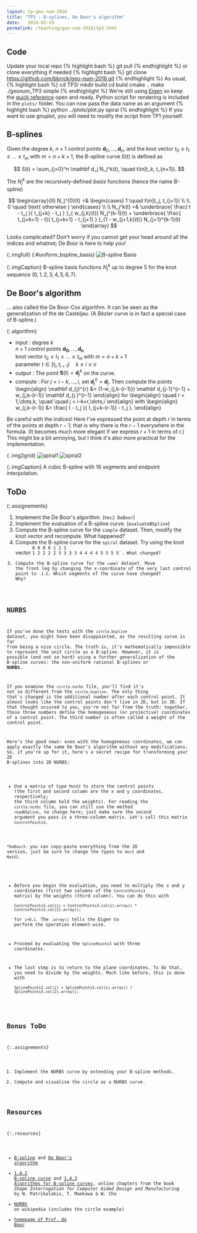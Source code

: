 ```yaml
---
layout: tp-geo-num-2016
title: "TP3 : B-splines, De Boor's algorithm"
date:   2016-02-19
permalink: /teaching/geo-num-2016/tp3.html
---
```

[eigen]: http://eigen.tuxfamily.org/
[eigen-quick]: http://eigen.tuxfamily.org/dox-devel/AsciiQuickReference.txt


## Code 
Update your local repo
{% highlight bash %}
git pull
{% endhighlight %}
or clone everything if needed
{% highlight bash %}
git clone https://github.com/bbrrck/geo-num-2016.git
{% endhighlight %}
As usual,
{% highlight bash %}
cd TP3/
mkdir build
cd build
cmake ..
make
./geonum_TP3 simple
{% endhighlight %}
We're still using [Eigen][eigen] so keep the [quick reference][eigen-quick] open and ready.
Python script for rendering is included in the `plots/` folder.
You can now pass the data name as an argument
{% highlight bash %}
python ../plots/plot.py spiral
{% endhighlight %}
If you want to use gnuplot, you will need to modify the script from TP1 yourself.

## B-splines
Given the degree $k$, $n+1$ control points $\mathbf d_0,\dots,\mathbf d_n$,
and the knot vector $t_0 \leq t_1 \leq \dots \leq t_m$
with $m = n+k+1$, the B-spline curve $S(t)$ is defined as

$$
S(t) = \sum_{j=0}^n \mathbf d_j N_j^k(t), \quad t\in[t_k, t_{n+1}).
$$

The $N_j^k$ are the recursively-defined *basis* functions (hence the name B-spline)

$$
\begin{array}{ll}
N_j^{0}(t) =&
    \begin{cases}
    1 \quad t\in[t_j, t_{j+1}) \\ \\
    0 \quad \text{ otherwise }
    \end{cases}
\\
\\
N_j^k(t) =&
    \underbrace{ \frac{ t - t_j }{ t_{j+k} - t_j } }_{ w_{j,k}(t)} N_j^{k-1}(t) +
    \underbrace{ \frac{ t_{j+k+1} - t}{ t_{j+k+1} - t_{j+1} } }_{1 - w_{j+1,k}(t)} N_{j+1}^{k-1}(t)
\end{array}
$$


Looks complicated? Don't worry if you cannot get your head around all the indices and whatnot;
De Boor is here to help you!


{:.imgfull}
{:#uniform_bspline_basis}
![B-spline Basis](/assets/geo-num-2016/bbasis.gif)

{:.imgCaption}
B-spline basis functions $N^k_j$ up to degree 5 for the knot sequence $(0,1,2,3,4,5,6,7)$.


## De Boor's algorithm
&hellip; also called the De Boor-Cox algorithm. It can be seen as the generalization of the de Casteljau.
(A Bézier curve is in fact a special case of B-spline.)

{:.algorithm}
* <span class="algo-part">input :</span>
   <span class="algo-content">
            degree $k$
            <br />
            $n+1$ control points $\mathbf{d_{0}},\dots,\mathbf{d_{n}}$
            <br />
            knot vector $t_0 \leq t_1 \leq \dots \leq t_m$ with $m = n+k+1$
            <br />
            parameter $t \in [t_i, t_{i+1}) \quad k \leq i \leq n$
        </span>
* <span class="algo-part">output :</span>
   <span class="algo-content"> The point $\mathbf S(t) = \mathbf d_j^k$ on the curve.</span>
* <span class="algo-part">compute :</span>
   <span class="algo-content">
        For $j=i-k, \dots, i,$ set $\mathbf d_j^0 = \mathbf d_j$. Then compute the points
        \begin{align}
            \mathbf d_{j}^{r} &=
            (1-w_{j,k-(r-1)}) \mathbf d_{j-1}^{r-1} + w_{j,k-(r-1)}  \mathbf d_{j  }^{r-1}
        \end{align}
        for
        \begin{align}
            \quad r = 1,\dots,k,
            \quad \quad j = i-k+r,\dots,i
        \end{align}
        with
        \begin{align}
            w_{j,k-(r-1)} &= \frac{ t - t_j }{ t_{j+k-(r-1)} - t_j }.
        \end{align}
    </span>

Be careful with the indices! Here I've expressed the point at depth $r$
in terms of the points at depth $r-1$;
that is why there is the $r-1$ everywhere in the formula.
(It becomes much more elegant if we express $r+1$ in terms of $r$.)
This might be a bit annoying, but I think it's also more practical for the implementation.

{:.img2grid}
![spiral1](/assets/geo-num-2016/spiral_B.png)
![spiral2](/assets/geo-num-2016/spiral_B_2.png)

{:.imgCaption}
A cubic B-spline with 16 segments and endpoint interpolation.

## ToDo

{:.assignements}
1. Implement the De Boor's algorithm. (`Vec2 DeBoor`)
2. Implement the evaluation of a B-spline curve. (`evaluateBSpline`)
3. Compute the B-spline curve for the `simple` dataset. Then, modify the knot vector and recompute. What happened?
4. Compute the B-spline curve for the `spiral` dataset. Try using the knot vector <code style="display:inline-block;">0 0 0 0 1 1 1 1 2 2 2 2 3 3 3 3 4 4 4 4 5 5 5 5`. What changed?
5. Compute the B-spline curve for the `camel` dataset. Move the front leg by changing the x-coordinate of the very last control point to `-1.5`. Which segments of the curve have changed? Why?

## NURBS

If you've done the tests with the `circle.bspline` dataset, you might have been disappointed,
as the resulting curve is far from being a nice circle.
The truth is, it's mathematically impossible to represent the unit circle as a B-spline.
However, it *is* possible (and not so hard) using a further generalization of the B-spline curves: the non-uniform rational B-splines or <strong>NURBS</strong>.

If you examine the `circle.nurbs` file, you'll find it's not so different from the `circle.bspline`.
The only thing that's changed is the additional number after each control point.
It almost looks like the control points don't live in 2D, but in 3D.
If that thought occured to you, you're not far from the truth:
together, those three numbers define the homogeneous (or projective) coordinates of a control point.
The third number is often called a weight of the control point.

Here's the good news: even with the homogeneous coordinates, we can apply exactly the same De Boor's algorithm without any modifications. So, if you're up for it, here's a secret recipe for transforming your 2D B-splines into 2D NURBS:
* Use a matrix of type `MatX3` to store the control points (the first and second column are the x and y coordinates, respectively; the third column hold the weights).
For reading the `circle.nurbs` file, you can still use the method `readBSpline`, no change here; just make sure the second argument you pass is a three-column matrix.
Let's call this matrix `ControlPoints3`.
   
*`DeBoor3:` you can copy-paste everything from the 2D version, just be sure to change the types to `Vec3` and `MatX3`.
   
* Before you begin the evaluation, you need to multiply the x and y coordinates (first two columns of the `ControlPoints3` matrix)
by the weights (third column). You can do this with  
`ControlPoints3.col(i) = ControlPoints3.col(i).array() * ControlPoints3.col(2).array();`  
for `i=0,1.`
The `.array()` tells the Eigen to perform the operation element-wise.
   
* Proceed by evaluating the `SplinePoints3` with three coordinates.
   
* The last step is to return to the plane coordinates. To do that, you need to divide by the weights. Much like before, this is done with  
`SplinePoints2.col(i) = SplinePoints3.col(i).array() / SplinePoints3.col(2).array();`

## Bonus ToDo

{:.assignements}
1. Implement the NURBS curve by extending your B-spline methods.
2. Compute and visualise the circle as a NURBS curve.

## Resources

{:.resources}
* [B-spline](https://en.wikipedia.org/wiki/B-spline) and [De Boor's algorithm](https://en.wikipedia.org/wiki/De_Boor's_algorithm)
* [1.4.2 B-spline curve](http://web.mit.edu/hyperbook/Patrikalakis-Maekawa-Cho/node17.html)
   and 
   [1.4.3 Algorithms for B-spline curves](http://web.mit.edu/hyperbook/Patrikalakis-Maekawa-Cho/node18.html),
   online chapters from the book *Shape Interrogation for Computer Aided Design and Manufacturing* by N. Patrikalakis, T. Maekawa &amp; W. Cho
* [NURBS](https://en.wikipedia.org/wiki/Non-uniform_rational_B-spline) on wikipedia (includes the circle example)
* [homepage of Prof. de Boor](http://pages.cs.wisc.edu/~deboor/)
